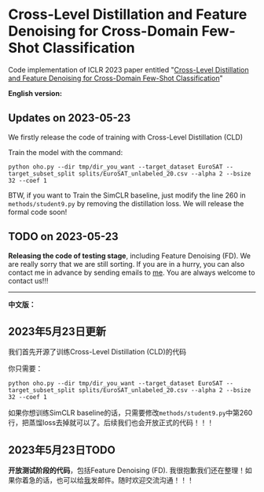 # Cross-Level Distillation and Feature Denoising for Cross-Domain Few-Shot Classification
Code implementation of ICLR 2023 paper entitled "[Cross-Level Distillation and Feature Denoising for Cross-Domain Few-Shot Classification](https://openreview.net/forum?id=kCeP36h9c2T&referrer=%5Bthe%20profile%20of%20Hao%20ZHENG%5D(%2Fprofile%3Fid%3D~Hao_ZHENG4))"

**English version:**
## Updates on 2023-05-23
We firstly release the code of training with Cross-Level Distillation (CLD)

Train the model with the command:

```
python oho.py --dir tmp/dir_you_want --target_dataset EuroSAT --target_subset_split splits/EuroSAT_unlabeled_20.csv --alpha 2 --bsize 32 --coef 1
```

BTW, if you want to Train the SimCLR baseline, just modify the line 260 in ```methods/student9.py``` by removing the distillation loss. We will release the formal code soon!


## TODO on 2023-05-23

**Releasing the code of testing stage**, including Feature Denoising (FD). We are really sorry that we are still sorting. If you are in a hurry, you can also contact me in advance by sending emails to [me](hao.zheng@riken.jp). You are always welcome to contact us!!!  

********

**中文版：**
## 2023年5月23日更新
我们首先开源了训练Cross-Level Distillation (CLD)的代码

你只需要：
```
python oho.py --dir tmp/dir_you_want --target_dataset EuroSAT --target_subset_split splits/EuroSAT_unlabeled_20.csv --alpha 2 --bsize 32 --coef 1
```

如果你想训练SimCLR baseline的话，只需要修改```methods/student9.py```中第260行，把蒸馏loss去掉就可以了。后续我们也会开放正式的代码！！！

## 2023年5月23日TODO
**开放测试阶段的代码**，包括Feature Denoising (FD). 我很抱歉我们还在整理！如果你着急的话，也可以给[我](hao.zheng@riken.jp)发邮件。随时欢迎交流沟通！！！
